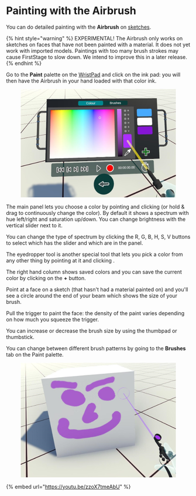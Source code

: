 # Painting with the Airbrush

You can do detailed painting with the **Airbrush** on [sketches](../sketching.md).

{% hint style="warning" %}
EXPERIMENTAL! The Airbrush only works on sketches on faces that have not been painted with a material. It does not yet work with imported models. Paintings with too many brush strokes may cause FirstStage to slow down. We intend to improve this in a later release.
{% endhint %}

Go to the **Paint** palette on the [WristPad](../basics/wristpad/) and click on the ink pad: you will then have the Airbrush in your hand loaded with that color ink.

<figure><img src="../.gitbook/assets/DUMMY 2023-02-14 18-04-56.jpg" alt=""><figcaption></figcaption></figure>

The main panel lets you choose a color by pointing and clicking (or hold & drag to continuously change the color). By default it shows a spectrum with hue left/right and saturation up/down. You can change brightness with the vertical slider next to it.&#x20;

You can change the type of spectrum by clicking the R, G, B, H, S, V buttons to select which has the slider and which are in the panel.

The eyedropper tool is another special tool that lets you pick a color from any other thing by pointing at it and clicking .

The right hand column shows saved colors and you can save the current color by clicking on the **+** button.

Point at a face on a sketch (that hasn't had a material painted on) and you'll see a circle around the end of your beam which shows the size of your brush.&#x20;

Pull the trigger to paint the face: the density of the paint varies depending on how much you squeeze the trigger.&#x20;

You can increase or decrease the brush size by using the thumbpad or thumbstick.

You can change between different brush patterns by going to the **Brushes** tab on the Paint palette.

<figure><img src="../.gitbook/assets/DUMMY 2023-02-14 18-03-50.jpg" alt=""><figcaption></figcaption></figure>

{% embed url="https://youtu.be/zzoX7tmeAbU" %}
